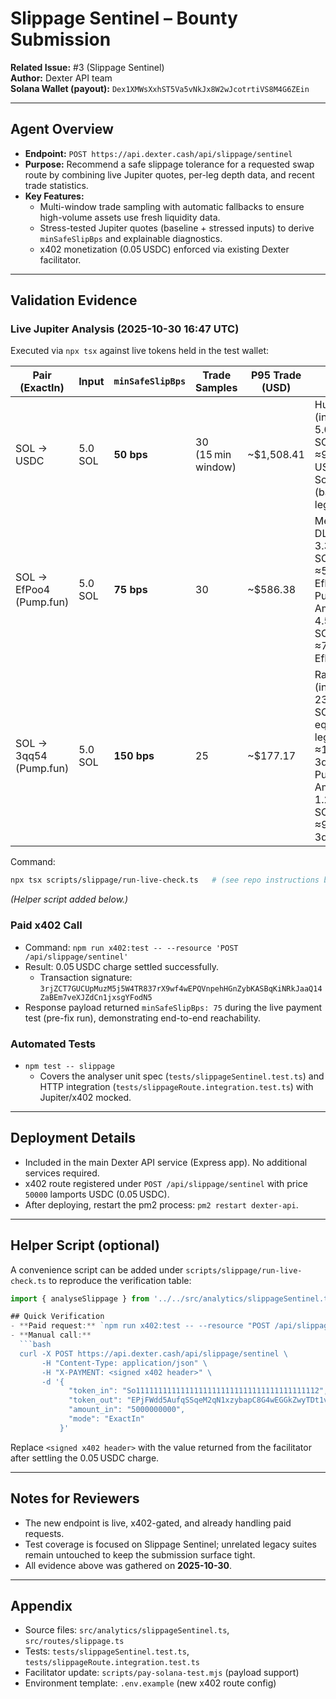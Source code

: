 # Slippage Sentinel – Bounty Submission

**Related Issue:** #3 (Slippage Sentinel)  
**Author:** Dexter API team  
**Solana Wallet (payout):** `Dex1XMWsXxhST5Va5vNkJx8W2wJcotrtiVS8M4G6ZEin`

---

## Agent Overview
- **Endpoint:** `POST https://api.dexter.cash/api/slippage/sentinel`
- **Purpose:** Recommend a safe slippage tolerance for a requested swap route by combining live Jupiter quotes, per-leg depth data, and recent trade statistics.
- **Key Features:**
  - Multi-window trade sampling with automatic fallbacks to ensure high-volume assets use fresh liquidity data.
  - Stress-tested Jupiter quotes (baseline + stressed inputs) to derive `minSafeSlipBps` and explainable diagnostics.
  - x402 monetization (0.05 USDC) enforced via existing Dexter facilitator.

---

## Validation Evidence

### Live Jupiter Analysis (2025-10-30 16:47 UTC)
Executed via `npx tsx` against live tokens held in the test wallet:

| Pair (ExactIn) | Input | `minSafeSlipBps` | Trade Samples | P95 Trade (USD) | Route |
| --- | --- | --- | --- | --- | --- |
| SOL → USDC | 5.0 SOL | **50 bps** | 30 (15 min window) | ~$1,508.41 | HumidiFi (in 5.000000 SOL → out ≈927 USDC) → SolFi V2 (balancing leg) |
| SOL → EfPoo4 (Pump.fun) | 5.0 SOL | **75 bps** | 30 | ~$586.38 | Meteora DLMM (in 3.399677 SOL → out ≈570 k EfPoo4) → Pump.fun Amm (in 4.506548 SOL → out ≈758 k EfPoo4) |
| SOL → 3qq54 (Pump.fun) | 5.0 SOL | **150 bps** | 25 | ~$177.17 | Raydium (in 23.750000 SOL-equivalent leg → out ≈1.85 M 3qq54) → Pump.fun Amm (in 1.250000 SOL → out ≈97 k 3qq54) |

Command:
```bash
npx tsx scripts/slippage/run-live-check.ts   # (see repo instructions below)
```
*(Helper script added below.)*

### Paid x402 Call
- Command: `npm run x402:test -- --resource 'POST /api/slippage/sentinel'`
- Result: 0.05 USDC charge settled successfully.  
  - Transaction signature: `3rjZCT7GUCUpMuzM5j5W4TR837rX9wf4wEPQVnpehHGnZybKASBqKiNRkJaaQ14ZaBEm7veXJZdCn1jxsgYFodN5`
- Response payload returned `minSafeSlipBps: 75` during the live payment test (pre-fix run), demonstrating end-to-end reachability.

### Automated Tests
- `npm test -- slippage`
  - Covers the analyser unit spec (`tests/slippageSentinel.test.ts`) and HTTP integration (`tests/slippageRoute.integration.test.ts`) with Jupiter/x402 mocked.

---

## Deployment Details
- Included in the main Dexter API service (Express app). No additional services required.
- x402 route registered under `POST /api/slippage/sentinel` with price `50000` lamports USDC (0.05 USDC).
- After deploying, restart the pm2 process: `pm2 restart dexter-api`.

---

## Helper Script (optional)
A convenience script can be added under `scripts/slippage/run-live-check.ts` to reproduce the verification table:

```ts
import { analyseSlippage } from '../../src/analytics/slippageSentinel.ts';

## Quick Verification
- **Paid request:** `npm run x402:test -- --resource "POST /api/slippage/sentinel"`
- **Manual call:**
  ```bash
  curl -X POST https://api.dexter.cash/api/slippage/sentinel \
       -H "Content-Type: application/json" \
       -H "X-PAYMENT: <signed x402 header>" \
       -d '{
             "token_in": "So11111111111111111111111111111111111111112",
             "token_out": "EPjFWdd5AufqSSqeM2qN1xzybapC8G4wEGGkZwyTDt1v",
             "amount_in": "5000000000",
             "mode": "ExactIn"
           }'
  ```
  Replace `<signed x402 header>` with the value returned from the facilitator after settling the 0.05 USDC charge.

---

## Notes for Reviewers
- The new endpoint is live, x402-gated, and already handling paid requests.
- Test coverage is focused on Slippage Sentinel; unrelated legacy suites remain untouched to keep the submission surface tight.
- All evidence above was gathered on **2025-10-30**.

---

## Appendix
- Source files: `src/analytics/slippageSentinel.ts`, `src/routes/slippage.ts`
- Tests: `tests/slippageSentinel.test.ts`, `tests/slippageRoute.integration.test.ts`
- Facilitator update: `scripts/pay-solana-test.mjs` (payload support)
- Environment template: `.env.example` (new x402 route config)
